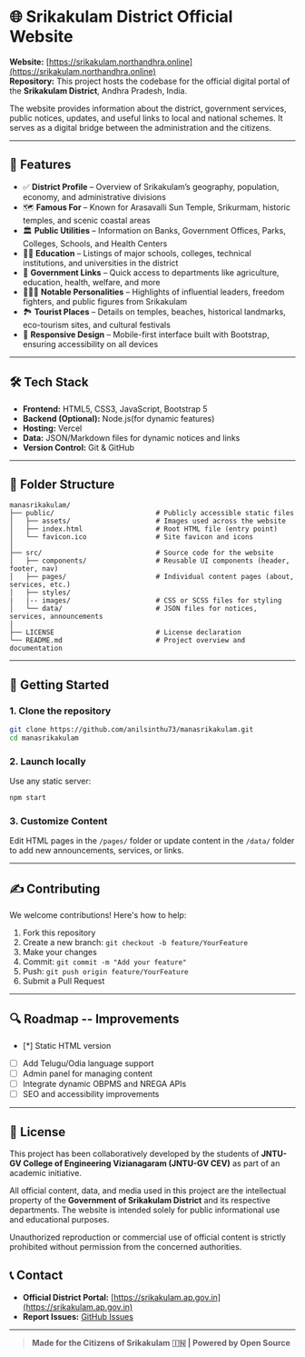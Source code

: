 
# 🌐 Srikakulam District Official Website

**Website:** [https://srikakulam.northandhra.online](https://srikakulam.northandhra.online)  
**Repository:** This project hosts the codebase for the official digital portal of the **Srikakulam District**, Andhra Pradesh, India.

The website provides information about the district, government services, public notices, updates, and useful links to local and national schemes. It serves as a digital bridge between the administration and the citizens.

---

## 📌 Features

- ✅ **District Profile** – Overview of Srikakulam’s geography, population, economy, and administrative divisions
- 🗺️ **Famous For** – Known for Arasavalli Sun Temple, Srikurmam, historic temples, and scenic coastal areas
- 🏛️ **Public Utilities** – Information on Banks, Government Offices, Parks, Colleges, Schools, and Health Centers
- 👨‍🎓 **Education** – Listings of major schools, colleges, technical institutions, and universities in the district
- 🔗 **Government Links** – Quick access to departments like agriculture, education, health, welfare, and more
- 🧑‍🤝‍🧑 **Notable Personalities** – Highlights of influential leaders, freedom fighters, and public figures from Srikakulam
- 🏞️ **Tourist Places** – Details on temples, beaches, historical landmarks, eco-tourism sites, and cultural festivals
- 📱 **Responsive Design** – Mobile-first interface built with Bootstrap, ensuring accessibility on all devices
---

## 🛠️ Tech Stack

- **Frontend:** HTML5, CSS3, JavaScript, Bootstrap 5
- **Backend (Optional):** Node.js(for dynamic features)
- **Hosting:** Vercel
- **Data:** JSON/Markdown files for dynamic notices and links
- **Version Control:** Git & GitHub

---

## 📁 Folder Structure

```
manasrikakulam/
├── public/                         # Publicly accessible static files
│   ├── assets/                     # Images used across the website
│   ├── index.html                  # Root HTML file (entry point)
│   └── favicon.ico                 # Site favicon and icons
│
├── src/                            # Source code for the website
│   ├── components/                 # Reusable UI components (header, footer, nav)
│   ├── pages/                      # Individual content pages (about, services, etc.)
│   ├── styles/
|   |-- images/                     # CSS or SCSS files for styling
│   └── data/                       # JSON files for notices, services, announcements
│
├── LICENSE                         # License declaration
└── README.md                       # Project overview and documentation

```

---

## 🚀 Getting Started

### 1. Clone the repository

```bash
git clone https://github.com/anilsinthu73/manasrikakulam.git
cd manasrikakulam
```

### 2. Launch locally

Use any static server:

```bash
npm start
```


### 3. Customize Content

Edit HTML pages in the `/pages/` folder or update content in the `/data/` folder to add new announcements, services, or links.

---

## ✍️ Contributing

We welcome contributions! Here's how to help:

1. Fork this repository
2. Create a new branch: `git checkout -b feature/YourFeature`
3. Make your changes
4. Commit: `git commit -m "Add your feature"`
5. Push: `git push origin feature/YourFeature`
6. Submit a Pull Request

---

## 🔍 Roadmap -- Improvements

- [*] Static HTML version
- [ ] Add Telugu/Odia language support
- [ ] Admin panel for managing content
- [ ] Integrate dynamic OBPMS and NREGA APIs
- [ ] SEO and accessibility improvements

---

## 📜 License

This project has been collaboratively developed by the students of **JNTU-GV College of Engineering Vizianagaram (JNTU-GV CEV)** as part of an academic initiative.

All official content, data, and media used in this project are the intellectual property of the **Government of Srikakulam District** and its respective departments. The website is intended solely for public informational use and educational purposes.

Unauthorized reproduction or commercial use of official content is strictly prohibited without permission from the concerned authorities.


## 📞 Contact

- **Official District Portal:** [https://srikakulam.ap.gov.in](https://srikakulam.ap.gov.in)  
- **Report Issues:** [GitHub Issues](https://github.com/yourusername/srikakulam.northandhra.online/issues)

---

> **Made for the Citizens of Srikakulam 🇮🇳 | Powered by Open Source**
